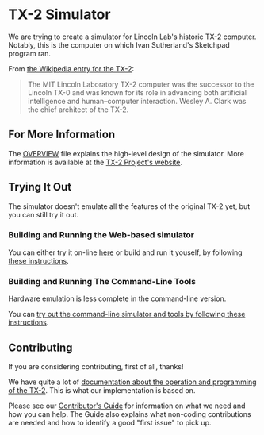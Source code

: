 # TX-2 Simulator

We are trying to create a simulator for Lincoln Lab's historic TX-2
computer.  Notably, this is the computer on which Ivan Sutherland's
Sketchpad program ran.

From [the Wikipedia entry for the TX-2](https://en.wikipedia.org/wiki/TX-2):

> The MIT Lincoln Laboratory TX-2 computer was the successor to the
> Lincoln TX-0 and was known for its role in advancing both artificial
> intelligence and human–computer interaction. Wesley A. Clark was the
> chief architect of the TX-2.

## For More Information

The [OVERVIEW](docs/OVERVIEW.md) file explains the high-level design
of the simulator.  More information is available at the [TX-2
Project's website](https://tx-2.github.io/).

## Trying It Out

The simulator doesn't emulate all the features of the original TX-2
yet, but you can still try it out.

### Building and Running the Web-based simulator

You can either try it on-line [here](https://tx-2.github.io/demo/) or
build and run it youself, by following [these
instructions](docs/build/web.md).

### Building and Running The Command-Line Tools

Hardware emulation is less complete in the command-line version.

You can [try out the command-line simulator and tools by following
these instructions](docs/build/cli.md).

## Contributing

If you are considering contributing, first of all, thanks!

We have quite a lot of [documentation about the operation and
programming of the TX-2](https://tx-2.github.io/documentation.html).
This is what our implementation is based on.

Please see our [Contributor's Guide](CONTRIBUTING.md) for information
on what we need and how you can help.  The Guide also explains what
non-coding contributions are needed and how to identify a good "first
issue" to pick up.
